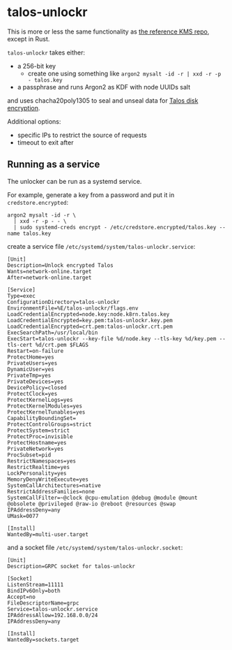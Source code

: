 # talos-unlockr

This is more or less the same functionality as [the reference KMS repo](https://github.com/siderolabs/kms-client), except in Rust.

`talos-unlockr` takes either:

- a 256-bit key
  - create one using something like `argon2 mysalt -id -r | xxd -r -p - talos.key`
- a passphrase and runs Argon2 as KDF with node UUIDs salt

and uses chacha20poly1305 to seal and unseal data for
[Talos disk encryption](https://www.talos.dev/v1.7/talos-guides/configuration/disk-encryption/).

Additional options:

- specific IPs to restrict the source of requests
- timeout to exit after

## Running as a service

The unlocker can be run as a systemd service.

For example, generate a key from a password and put it in `credstore.encrypted`:

```
argon2 mysalt -id -r \
  | xxd -r -p - - \
  | sudo systemd-creds encrypt - /etc/credstore.encrypted/talos.key --name talos.key
```

create a service file `/etc/systemd/system/talos-unlockr.service`:

```
[Unit]
Description=Unlock encrypted Talos
Wants=network-online.target
After=network-online.target

[Service]
Type=exec
ConfigurationDirectory=talos-unlockr
EnvironmentFile=%E/talos-unlockr/flags.env
LoadCredentialEncrypted=node.key:node.k8rn.talos.key
LoadCredentialEncrypted=key.pem:talos-unlockr.key.pem
LoadCredentialEncrypted=crt.pem:talos-unlockr.crt.pem
ExecSearchPath=/usr/local/bin
ExecStart=talos-unlockr --key-file %d/node.key --tls-key %d/key.pem --tls-cert %d/crt.pem $FLAGS
Restart=on-failure
ProtectHome=yes
PrivateUsers=yes
DynamicUser=yes
PrivateTmp=yes
PrivateDevices=yes
DevicePolicy=closed
ProtectClock=yes
ProtectKernelLogs=yes
ProtectKernelModules=yes
ProtectKernelTunables=yes
CapabilityBoundingSet=
ProtectControlGroups=strict
ProtectSystem=strict
ProtectProc=invisible
ProtectHostname=yes
PrivateNetwork=yes
ProcSubset=pid
RestrictNamespaces=yes
RestrictRealtime=yes
LockPersonality=yes
MemoryDenyWriteExecute=yes
SystemCallArchitectures=native
RestrictAddressFamilies=none
SystemCallFilter=~@clock @cpu-emulation @debug @module @mount @obsolete @privileged @raw-io @reboot @resources @swap
IPAddressDeny=any
UMask=0077

[Install]
WantedBy=multi-user.target
```

and a socket file `/etc/systemd/system/talos-unlockr.socket`:

```
[Unit]
Description=GRPC socket for talos-unlockr

[Socket]
ListenStream=11111
BindIPv6Only=both
Accept=no
FileDescriptorName=grpc
Service=talos-unlockr.service
IPAddressAllow=192.168.0.0/24
IPAddressDeny=any

[Install]
WantedBy=sockets.target
```
